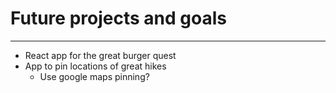 # Future projects and goals
---

* React app for the great burger quest
* App to pin locations of great hikes
  * Use google maps pinning?
